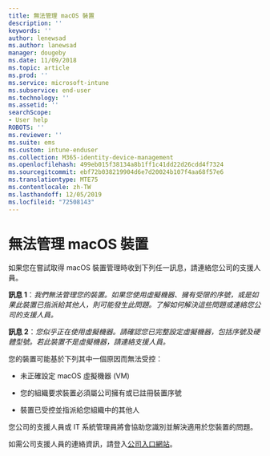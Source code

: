 ```yaml
---
title: 無法管理 macOS 裝置
description: ''
keywords: ''
author: lenewsad
ms.author: lanewsad
manager: dougeby
ms.date: 11/09/2018
ms.topic: article
ms.prod: ''
ms.service: microsoft-intune
ms.subservice: end-user
ms.technology: ''
ms.assetid: ''
searchScope:
- User help
ROBOTS: ''
ms.reviewer: ''
ms.suite: ems
ms.custom: intune-enduser
ms.collection: M365-identity-device-management
ms.openlocfilehash: 499eb015f38134a8b1ff1c41dd22d26cdd4f7324
ms.sourcegitcommit: ebf72b038219904d6e7d20024b107f4aa68f57e6
ms.translationtype: MTE75
ms.contentlocale: zh-TW
ms.lasthandoff: 12/05/2019
ms.locfileid: "72508143"
---
```

# <a name="unable-to-get-macos-device-managed"></a>無法管理 macOS 裝置

如果您在嘗試取得 macOS 裝置管理時收到下列任一訊息，請連絡您公司的支援人員。

**訊息 1**：*我們無法管理您的裝置。如果您使用虛擬機器、擁有受限的序號，或是如果此裝置已指派給其他人，則可能發生此問題。了解如何解決這些問題或連絡您公司的支援人員。*

**訊息 2**：*您似乎正在使用虛擬機器。請確認您已完整設定虛擬機器，包括序號及硬體型號。若此裝置不是虛擬機器，請連絡支援人員。*  

您的裝置可能基於下列其中一個原因而無法受控： 

* 未正確設定 macOS 虛擬機器 (VM)   

* 您的組織要求裝置必須屬公司擁有或已註冊裝置序號   

* 裝置已受控並指派給您組織中的其他人  

您公司的支援人員或 IT 系統管理員將會協助您識別並解決適用於您裝置的問題。  

如需公司支援人員的連絡資訊，請登入[公司入口網站](https://go.microsoft.com/fwlink/?linkid=2010980)。
